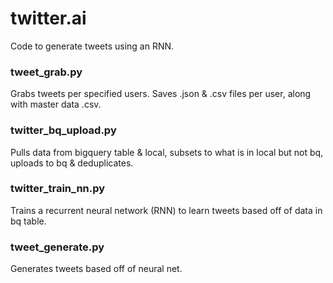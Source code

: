# twitter.ai
Code to generate tweets using an RNN.

### tweet_grab.py
Grabs tweets per specified users. Saves .json & .csv files per user, along with master data .csv.

### twitter_bq_upload.py
Pulls data from bigquery table & local, subsets to what is in local but not bq, uploads to bq & deduplicates.

### twitter_train_nn.py
Trains a recurrent neural network (RNN) to learn tweets based off of data in bq table.

### tweet_generate.py
Generates tweets based off of neural net.

